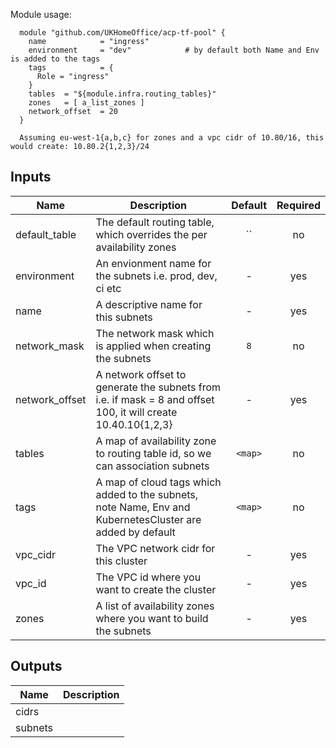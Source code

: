 Module usage:

      module "github.com/UKHomeOffice/acp-tf-pool" {
        name            = "ingress"
        environment     = "dev"            # by default both Name and Env is added to the tags
        tags            = {
          Role = "ingress"
        }
        tables  = "${module.infra.routing_tables}"
        zones   = [ a_list_zones ]
        network_offset  = 20
      }

      Assuming eu-west-1{a,b,c} for zones and a vpc cidr of 10.80/16, this would create: 10.80.2{1,2,3}/24



## Inputs

| Name | Description | Default | Required |
|------|-------------|:-----:|:-----:|
| default_table | The default routing table, which overrides the per availability zones | `` | no |
| environment | An envionment name for the subnets i.e. prod, dev, ci etc | - | yes |
| name | A descriptive name for this subnets | - | yes |
| network_mask | The network mask which is applied when creating the subnets | `8` | no |
| network_offset | A network offset to generate the subnets from i.e. if mask = 8 and offset 100, it will create 10.40.10{1,2,3} | - | yes |
| tables | A map of availability zone to routing table id, so we can association subnets | `<map>` | no |
| tags | A map of cloud tags which added to the subnets, note Name, Env and KubernetesCluster are added by default | `<map>` | no |
| vpc_cidr | The VPC network cidr for this cluster | - | yes |
| vpc_id | The VPC id where you want to create the cluster | - | yes |
| zones | A list of availability zones where you want to build the subnets | - | yes |

## Outputs

| Name | Description |
|------|-------------|
| cidrs |  |
| subnets |  |

